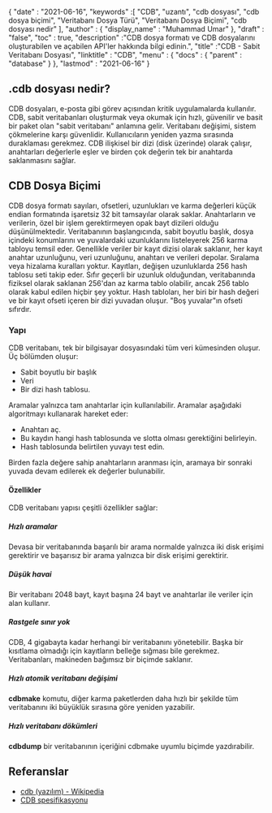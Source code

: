 {
  "date" : "2021-06-16",
  "keywords" :[ "CDB", "uzantı", "cdb dosyası", "cdb dosya biçimi", "Veritabanı Dosya Türü", "Veritabanı Dosya Biçimi", "cdb dosyası nedir" ],
  "author" : {
    "display_name" : "Muhammad Umar"
},
  "draft" : "false",
  "toc" : true,
  "description" :"CDB dosya formatı ve CDB dosyalarını oluşturabilen ve açabilen API'ler hakkında bilgi edinin.",
  "title" :"CDB - Sabit Veritabanı Dosyası",
  "linktitle" : "CDB",
  "menu" : {
    "docs" : {
      "parent" : "database"
}
},
  "lastmod" : "2021-06-16"
}

## .cdb dosyası nedir?
CDB dosyaları, e-posta gibi görev açısından kritik uygulamalarda kullanılır. CDB, sabit veritabanları oluşturmak veya okumak için hızlı, güvenilir ve basit bir paket olan "sabit veritabanı" anlamına gelir. Veritabanı değişimi, sistem çökmelerine karşı güvenlidir. Kullanıcıların yeniden yazma sırasında duraklaması gerekmez. CDB ilişkisel bir dizi (disk üzerinde) olarak çalışır, anahtarları değerlerle eşler ve birden çok değerin tek bir anahtarda saklanmasını sağlar.

## CDB Dosya Biçimi
CDB dosya formatı sayıları, ofsetleri, uzunlukları ve karma değerleri küçük endian formatında işaretsiz 32 bit tamsayılar olarak saklar. Anahtarların ve verilerin, özel bir işlem gerektirmeyen opak bayt dizileri olduğu düşünülmektedir. Veritabanının başlangıcında, sabit boyutlu başlık, dosya içindeki konumlarını ve yuvalardaki uzunluklarını listeleyerek 256 karma tabloyu temsil eder. Genellikle veriler bir kayıt dizisi olarak saklanır, her kayıt anahtar uzunluğunu, veri uzunluğunu, anahtarı ve verileri depolar. Sıralama veya hizalama kuralları yoktur. Kayıtları, değişen uzunluklarda 256 hash tablosu seti takip eder. Sıfır geçerli bir uzunluk olduğundan, veritabanında fiziksel olarak saklanan 256'dan az karma tablo olabilir, ancak 256 tablo olarak kabul edilen hiçbir şey yoktur. Hash tabloları, her biri bir hash değeri ve bir kayıt ofseti içeren bir dizi yuvadan oluşur. "Boş yuvalar"ın ofseti sıfırdır.

### Yapı
CDB veritabanı, tek bir bilgisayar dosyasındaki tüm veri kümesinden oluşur. Üç bölümden oluşur:
- Sabit boyutlu bir başlık
- Veri
- Bir dizi hash tablosu.

Aramalar yalnızca tam anahtarlar için kullanılabilir. Aramalar aşağıdaki algoritmayı kullanarak hareket eder:

- Anahtarı aç.
- Bu kaydın hangi hash tablosunda ve slotta olması gerektiğini belirleyin.
- Hash tablosunda belirtilen yuvayı test edin.

Birden fazla değere sahip anahtarların aranması için, aramaya bir sonraki yuvada devam edilerek ek değerler bulunabilir.

#### Özellikler

CDB veritabanı yapısı çeşitli özellikler sağlar:

##### Hızlı aramalar
Devasa bir veritabanında başarılı bir arama normalde yalnızca iki disk erişimi gerektirir ve başarısız bir arama yalnızca bir disk erişimi gerektirir.
##### Düşük havai
Bir veritabanı 2048 bayt, kayıt başına 24 bayt ve anahtarlar ile veriler için alan kullanır.
##### Rastgele sınır yok
CDB, 4 gigabayta kadar herhangi bir veritabanını yönetebilir. Başka bir kısıtlama olmadığı için kayıtların belleğe sığması bile gerekmez. Veritabanları, makineden bağımsız bir biçimde saklanır.
##### Hızlı atomik veritabanı değişimi
**cdbmake** komutu, diğer karma paketlerden daha hızlı bir şekilde tüm veritabanını iki büyüklük sırasına göre yeniden yazabilir.
##### Hızlı veritabanı dökümleri
**cdbdump** bir veritabanının içeriğini cdbmake uyumlu biçimde yazdırabilir.


## Referanslar ##

* [cdb (yazılım) - Wikipedia](https://en.wikipedia.org/wiki/Cdb_(software))
* [CDB spesifikasyonu](http://cr.yp.to/cdb.html)

